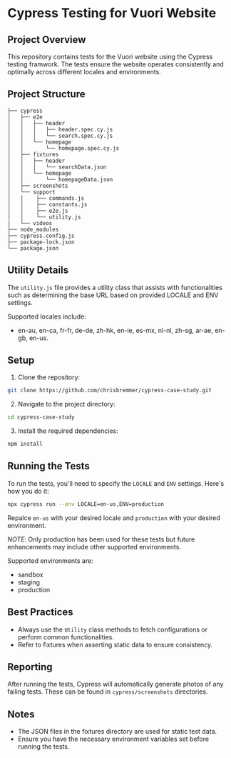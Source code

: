 # Cypress Testing for Vuori Website

## Project Overview
This repository contains tests for the Vuori website using the Cypress testing framwork. The tests ensure the website operates consistently and optimally across different locales and environments.

## Project Structure

    ├── cypress
    │   ├── e2e
    │   │   ├── header
    │   │   │   ├── header.spec.cy.js
    │   │   │   └── search.spec.cy.js
    │   │   └── homepage
    │   │       └── homepage.spec.cy.js
    │   ├── fixtures
    │   │   ├── header
    │   │   │   └── searchData.json
    │   │   └── homepage
    │   │       └── homepageData.json
    │   ├── screenshots
    │   └── support
    │   │    ├── commands.js
    │   │    ├── constants.js
    │   │    ├── e2e.js
    │   │    └── utility.js
    |   └── videos
    ├── node_modules
    ├── cypress.config.js
    ├── package-lock.json
    └── package.json

## Utility Details
The `utility.js` file provides a utility class that assists with functionalities such as determining the base URL based on provided LOCALE and ENV settings. 

Supported locales include:
- en-au, en-ca, fr-fr, de-de, zh-hk, en-ie, es-mx, nl-nl, zh-sg, ar-ae, en-gb, en-us.

## Setup
1. Clone the repository:

```bash
git clone https://github.com/chrisbremmer/cypress-case-study.git
```

2. Navigate to the project directory:

```bash
cd cypress-case-study
```

3. Install the required dependencies:

```bash
npm install
```

## Running the Tests

To run the tests, you'll need to specify the `LOCALE` and `ENV` settings. Here's how you do it:

```bash
npx cypress run --env LOCALE=en-us,ENV=production
```

Repalce `en-us` with your desired locale and `production` with your desired environment.

*NOTE*: Only production has been used for these tests but future enhancements may include other supported environments.

Supported environments are:
- sandbox
- staging
- production

## Best Practices
- Always use the `Utility` class methods to fetch configurations or perform common functionalities.
- Refer to fixtures when asserting static data to ensure consistency.

## Reporting
After running the tests, Cypress will automatically generate photos of any failing tests. These can be found in `cypress/screenshots` directories.

## Notes
- The JSON files in the fixtures directory are used for static test data. 
- Ensure you have the necessary environment variables set before running the tests.
